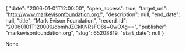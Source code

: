 {
  "date": "2006-01-01T12:00:00", 
  "open_access": true, 
  "target_url": "http://www.markevisonfoundation.org/", 
  "description": null, 
  "end_date": null, 
  "title": "Mark Evison Foundation", 
  "record_id": "20060101T120000/domhJZCkKNRsFO8s+0wOXg==", 
  "publisher": "markevisonfoundation.org", 
  "slug": 65208819, 
  "start_date": null
}

None